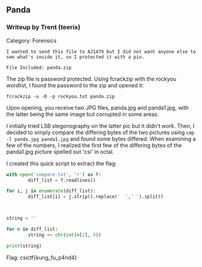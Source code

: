 ## Panda

### Writeup by Trent (teerix)

Category: Forensics

```
I wanted to send this file to AJ1479 but I did not want anyone else to see what's inside it, so I protected it with a pin.

File Included: panda.zip
```

The zip file is password protected. Using fcrackzip with the rockyou wordlist, I found the password to the zip and opened it:

`fcrackzip -u -D -p rockyou.txt panda.zip`

Upon opening, you receive two JPG files, panda.jpg and panda1.jpg, with the latter being the same image but corrupted in some
areas.

I initially tried LSB stegonography on the latter pic but it didn't work. Then, I decided to simply compare the differing bytes
of the two pictures using `cmp -l panda.jpg panda1.jpg` and found some bytes differed. When examining a few of the numbers, I realized the first few of the differing
bytes of the panda1.jpg picture spelled out 'csi' in octal.

I created this quick script to extract the flag:

```py
with open('compare.txt', 'r') as f:
        diff_list = f.readlines()

for i, j in enumerate(diff_list):
        diff_list[i] = j.strip().replace('  ',' ').split()



string = ''

for n in diff_list:
        string += chr(int(n[2], 8))

print(string)
```


Flag: csictf{kung_fu_p4nd4}
